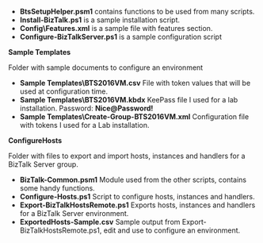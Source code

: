 - **BtsSetupHelper.psm1** contains functions to be used from many scripts.
- **Install-BizTalk.ps1** is a sample installation script.
- **Config\Features.xml** is a sample file with features section.
- **Configure-BizTalkServer.ps1** is a sample configuration script

**Sample Templates** 

Folder with sample documents to configure an environment
- **Sample Templates\BTS2016VM.csv** File with token values that will be used at configuration time.
- **Sample Templates\BTS2016VM.kbdx** KeePass file I used for a lab installation. Password: **Nice@Password!**
- **Sample Templates\Create-Group-BTS2016VM.xml** Configuration file with tokens I used for a Lab installation.

**ConfigureHosts**

Folder with files to export and import hosts, instances and handlers for a BizTalk Server group.
- **BizTalk-Common.psm1** Module used from the other scripts, contains some handy functions.
- **Configure-Hosts.ps1** Script to configure hosts, instances and handlers. 
- **Export-BizTalkHostsRemote.ps1** Exports hosts, instances and handlers for a BizTalk Server environment.
- **ExportedHosts-Sample.csv** Sample output from Export-BizTalkHostsRemote.ps1, edit and use to configure an environment.
